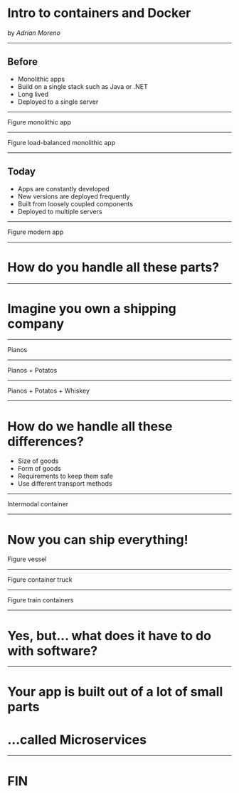 # Intro to containers and Docker

by *Adrian Moreno*

---

## Before

- Monolithic apps
- Build on a single stack such as Java or .NET
- Long lived
- Deployed to a single server

----

Figure monolithic app

----

Figure load-balanced monolithic app

----

## Today

- Apps are constantly developed
- New versions are deployed frequently
- Built from loosely coupled components
- Deployed to multiple servers

----

Figure modern app

----

# How do you handle all these parts?

---

# Imagine you own a shipping company

----

Pianos

----

Pianos + Potatos

----

Pianos + Potatos + Whiskey

----

# How do we handle all these differences?

- Size of goods
- Form of goods
- Requirements to keep them safe
- Use different transport methods

----

Intermodal container

----

# Now you can ship everything!

Figure vessel

----

Figure container truck

----

Figure train containers

----

# Yes, but... what does it have to do with software?

---

# Your app is built out of a lot of small parts

# ...called Microservices


---

# FIN
